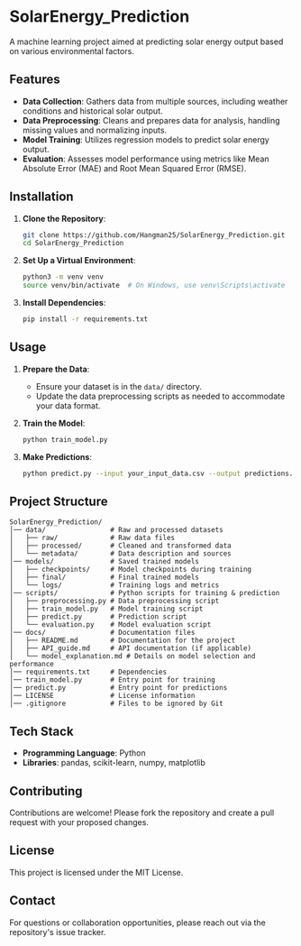 # SolarEnergy_Prediction

A machine learning project aimed at predicting solar energy output based on various environmental factors.

## Features

- **Data Collection**: Gathers data from multiple sources, including weather conditions and historical solar output.
- **Data Preprocessing**: Cleans and prepares data for analysis, handling missing values and normalizing inputs.
- **Model Training**: Utilizes regression models to predict solar energy output.
- **Evaluation**: Assesses model performance using metrics like Mean Absolute Error (MAE) and Root Mean Squared Error (RMSE).

## Installation

1. **Clone the Repository**:
   ```bash
   git clone https://github.com/Hangman25/SolarEnergy_Prediction.git
   cd SolarEnergy_Prediction
   ```

2. **Set Up a Virtual Environment**:
   ```bash
   python3 -m venv venv
   source venv/bin/activate  # On Windows, use venv\Scripts\activate
   ```

3. **Install Dependencies**:
   ```bash
   pip install -r requirements.txt
   ```

## Usage

1. **Prepare the Data**:
   - Ensure your dataset is in the `data/` directory.
   - Update the data preprocessing scripts as needed to accommodate your data format.

2. **Train the Model**:
   ```bash
   python train_model.py
   ```

3. **Make Predictions**:
   ```bash
   python predict.py --input your_input_data.csv --output predictions.csv
   ```

## Project Structure

```
SolarEnergy_Prediction/
│── data/                # Raw and processed datasets
│   ├── raw/             # Raw data files
│   ├── processed/       # Cleaned and transformed data
│   └── metadata/        # Data description and sources
│── models/              # Saved trained models
│   ├── checkpoints/     # Model checkpoints during training
│   ├── final/           # Final trained models
│   └── logs/            # Training logs and metrics
│── scripts/             # Python scripts for training & prediction
│   ├── preprocessing.py # Data preprocessing script
│   ├── train_model.py   # Model training script
│   ├── predict.py       # Prediction script
│   └── evaluation.py    # Model evaluation script
│── docs/                # Documentation files
│   ├── README.md        # Documentation for the project
│   ├── API_guide.md     # API documentation (if applicable)
│   └── model_explanation.md # Details on model selection and performance
│── requirements.txt     # Dependencies
│── train_model.py       # Entry point for training
│── predict.py           # Entry point for predictions
│── LICENSE              # License information
│── .gitignore           # Files to be ignored by Git
```

## Tech Stack

- **Programming Language**: Python
- **Libraries**: pandas, scikit-learn, numpy, matplotlib

## Contributing

Contributions are welcome! Please fork the repository and create a pull request with your proposed changes.

## License

This project is licensed under the MIT License.

## Contact

For questions or collaboration opportunities, please reach out via the repository's issue tracker.

